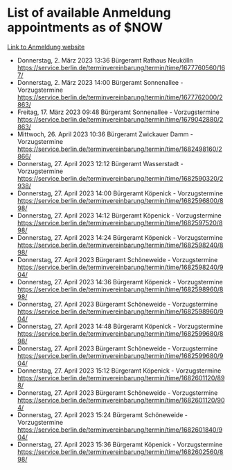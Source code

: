# List of available Anmeldung appointments as of $NOW
[Link to Anmeldung website](https://service.berlin.de/terminvereinbarung/termin/tag.php?termin=1&anliegen[]=120686&dienstleisterlist=122210,122217,327316,122219,327312,122227,327314,122231,327346,122243,327348,122254,122252,329742,122260,329745,122262,329748,122271,327278,122273,327274,122277,327276,330436,122280,327294,122282,327290,122284,327292,122291,327270,122285,327266,122286,327264,122296,327268,150230,329760,122297,327286,122294,327284,122312,329763,122314,329775,122304,327330,122311,327334,122309,327332,317869,122281,327352,122279,329772,122283,122276,327324,122274,327326,122267,329766,122246,327318,122251,327320,122257,327322,122208,327298,122226,327300&herkunft=http%3A%2F%2Fservice.berlin.de%2Fdienstleistung%2F120686%2F)
- Donnerstag, 2. März 2023 13:36 Bürgeramt Rathaus Neukölln https://service.berlin.de/terminvereinbarung/termin/time/1677760560/167/
- Donnerstag, 2. März 2023 14:00 Bürgeramt Sonnenallee - Vorzugstermine https://service.berlin.de/terminvereinbarung/termin/time/1677762000/2863/
- Freitag, 17. März 2023 09:48 Bürgeramt Sonnenallee - Vorzugstermine https://service.berlin.de/terminvereinbarung/termin/time/1679042880/2863/
- Mittwoch, 26. April 2023 10:36 Bürgeramt Zwickauer Damm - Vorzugstermine https://service.berlin.de/terminvereinbarung/termin/time/1682498160/2866/
- Donnerstag, 27. April 2023 12:12 Bürgeramt Wasserstadt - Vorzugstermine https://service.berlin.de/terminvereinbarung/termin/time/1682590320/2938/
- Donnerstag, 27. April 2023 14:00 Bürgeramt Köpenick - Vorzugstermine https://service.berlin.de/terminvereinbarung/termin/time/1682596800/898/
- Donnerstag, 27. April 2023 14:12 Bürgeramt Köpenick - Vorzugstermine https://service.berlin.de/terminvereinbarung/termin/time/1682597520/898/
- Donnerstag, 27. April 2023 14:24 Bürgeramt Köpenick - Vorzugstermine https://service.berlin.de/terminvereinbarung/termin/time/1682598240/898/
- Donnerstag, 27. April 2023  Bürgeramt Schöneweide - Vorzugstermine https://service.berlin.de/terminvereinbarung/termin/time/1682598240/904/
- Donnerstag, 27. April 2023 14:36 Bürgeramt Köpenick - Vorzugstermine https://service.berlin.de/terminvereinbarung/termin/time/1682598960/898/
- Donnerstag, 27. April 2023  Bürgeramt Schöneweide - Vorzugstermine https://service.berlin.de/terminvereinbarung/termin/time/1682598960/904/
- Donnerstag, 27. April 2023 14:48 Bürgeramt Köpenick - Vorzugstermine https://service.berlin.de/terminvereinbarung/termin/time/1682599680/898/
- Donnerstag, 27. April 2023  Bürgeramt Schöneweide - Vorzugstermine https://service.berlin.de/terminvereinbarung/termin/time/1682599680/904/
- Donnerstag, 27. April 2023 15:12 Bürgeramt Köpenick - Vorzugstermine https://service.berlin.de/terminvereinbarung/termin/time/1682601120/898/
- Donnerstag, 27. April 2023  Bürgeramt Schöneweide - Vorzugstermine https://service.berlin.de/terminvereinbarung/termin/time/1682601120/904/
- Donnerstag, 27. April 2023 15:24 Bürgeramt Schöneweide - Vorzugstermine https://service.berlin.de/terminvereinbarung/termin/time/1682601840/904/
- Donnerstag, 27. April 2023 15:36 Bürgeramt Köpenick - Vorzugstermine https://service.berlin.de/terminvereinbarung/termin/time/1682602560/898/
